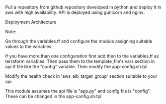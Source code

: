 Pull a repository from github repository developed in python and deploy 
it in aws with high availability.
API is deployed using gunicorn and nginx.


Deployment Architecture


			
			
Note: 

Go through the variables.tf and configure the module assigning suitable values to the variables.


If you have more than one configuration first add then to the variables.tf as terraform variables.
Then pass them to the template_file's vars section in api.tf file like the "config" variable.
Then modify the app-config.sh.tpl


Modify the health check in 'aws_alb_target_group' section suitable to your api.

This module assumes the api file is "app.py" and config file is "config".
These can be changed in the app-config.sh.tpl





